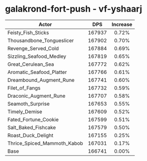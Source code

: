 # galakrond-fort-push - vf-yshaarj
| Actor | DPS | Increase |
|---|:---:|:---:|
|Feisty_Fish_Sticks|167937|0.72%|
|Thousandbone_Tongueslicer|167902|0.70%|
|Revenge_Served_Cold|167884|0.69%|
|Sizzling_Seafood_Medley|167819|0.65%|
|Great_Cerulean_Sea|167772|0.62%|
|Aromatic_Seafood_Platter|167766|0.61%|
|Dreambound_Augment_Rune|167741|0.60%|
|Filet_of_Fangs|167732|0.59%|
|Draconic_Augment_Rune|167707|0.58%|
|Seamoth_Surprise|167653|0.55%|
|Timely_Demise|167609|0.52%|
|Fated_Fortune_Cookie|167599|0.51%|
|Salt_Baked_Fishcake|167579|0.50%|
|Roast_Duck_Delight|167155|0.25%|
|Thrice_Spiced_Mammoth_Kabob|167031|0.17%|
|Base|166741|0.00%|
